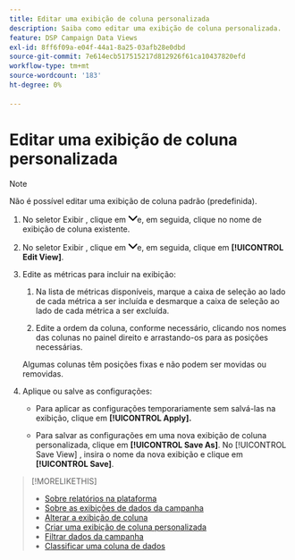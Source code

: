 ```yaml
---
title: Editar uma exibição de coluna personalizada
description: Saiba como editar uma exibição de coluna personalizada.
feature: DSP Campaign Data Views
exl-id: 8ff6f09a-e04f-44a1-8a25-03afb28e0dbd
source-git-commit: 7e614ecb517515217d812926f61ca10437820efd
workflow-type: tm+mt
source-wordcount: '183'
ht-degree: 0%

---
```


# Editar uma exibição de coluna personalizada

>[!NOTE]
>
>Não é possível editar uma exibição de coluna padrão (predefinida).

1. No seletor Exibir , clique em ![seta para baixo](/help/dsp/assets/chevron-down.png)e, em seguida, clique no nome de exibição de coluna existente.

1. No seletor Exibir , clique em ![seta para baixo](/help/dsp/assets/chevron-down.png)e, em seguida, clique em **[!UICONTROL Edit View]**.

1. Edite as métricas para incluir na exibição:

   1. Na lista de métricas disponíveis, marque a caixa de seleção ao lado de cada métrica a ser incluída e desmarque a caixa de seleção ao lado de cada métrica a ser excluída.

   1. Edite a ordem da coluna, conforme necessário, clicando nos nomes das colunas no painel direito e arrastando-os para as posições necessárias.

   Algumas colunas têm posições fixas e não podem ser movidas ou removidas.

1. Aplique ou salve as configurações:

   * Para aplicar as configurações temporariamente sem salvá-las na exibição, clique em **[!UICONTROL Apply].**

   * Para salvar as configurações em uma nova exibição de coluna personalizada, clique em **[!UICONTROL Save As]**. No [!UICONTROL Save View] , insira o nome da nova exibição e clique em **[!UICONTROL Save]**.

>[!MORELIKETHIS]
>
>* [Sobre relatórios na plataforma](campaign-reports-about.md)
>* [Sobre as exibições de dados da campanha](campaign-data-views-about.md)
>* [Alterar a exibição de coluna](column-view-change.md)
>* [Criar uma exibição de coluna personalizada](column-view-create.md)
>* [Filtrar dados da campanha](campaign-data-filter.md)
>* [Classificar uma coluna de dados](campaign-data-sort.md)

